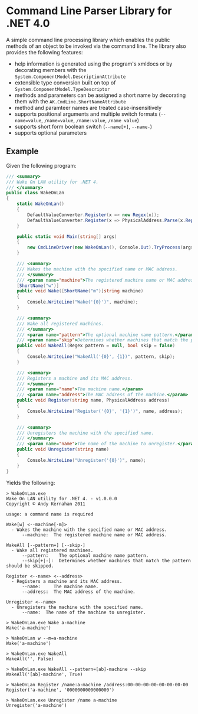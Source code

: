 # Command Line Parser Library for .NET 4.0

A simple command line processing library which enables the public methods of an object to be invoked via the command line. The library also provides the following features:
* help information is generated using the program's xmldocs or by decorating members with the `System.ComponentModel.DescriptionAttribute`
* extensible type conversion built on top of `System.ComponentModel.TypeDescriptor`
* methods and parameters can be assigned a short name by decorating them with the `AK.CmdLine.ShortNameAttribute`
* method and paramteer names are treated case-insensitively
* supports positional arguments and multiple switch formats (`--name=value`, `/name=value`, `/name:value`, `/name value`)
* supports short form boolean switch (`--name[+]`, `--name-`)
* supports optional parameters

## Example

Given the following program:

```c#
/// <summary>
/// Wake On LAN utility for .NET 4.
/// </summary>
public class WakeOnLan
{
    static WakeOnLan()
    {
        DefaultValueConverter.Register(x => new Regex(x));
        DefaultValueConverter.Register(x => PhysicalAddress.Parse(x.Replace(':', '-')));
    }

    public static void Main(string[] args)
    {
        new CmdLineDriver(new WakeOnLan(), Console.Out).TryProcess(args);
    }

    /// <summary>
    /// Wakes the machine with the specified name or MAC address.
    /// </summary>
    /// <param name="machine">The registered machine name or MAC address.</param>
    [ShortName("w")]
    public void Wake([ShortName("m")]string machine)
    {
        Console.WriteLine("Wake('{0}')", machine);
    }

    /// <summary>
    /// Wake all registered machines.
    /// </summary>
    /// <param name="pattern">The optional machine name pattern.</param>
    /// <param name="skip">Determines whether machines that match the pattern should be skipped.</param>
    public void WakeAll(Regex pattern = null, bool skip = false)
    {
        Console.WriteLine("WakeAll('{0}', {1})", pattern, skip);
    }

    /// <summary>
    /// Registers a machine and its MAC address.
    /// </summary>
    /// <param name="name">The machine name.</param>
    /// <param name="address">The MAC address of the machine.</param>        
    public void Register(string name, PhysicalAddress address)
    {
        Console.WriteLine("Register('{0}', '{1}')", name, address);
    }

    /// <summary>
    /// Unregisters the machine with the specified name.
    /// </summary>
    /// <param name="name">The name of the machine to unregister.</param>        
    public void Unregister(string name)
    {
        Console.WriteLine("Unregister('{0}')", name);
    }
}
```

Yields the following:

```
> WakeOnLan.exe
Wake On LAN utility for .NET 4. - v1.0.0.0
Copyright © Andy Kernahan 2011

usage: a command name is required

Wake[w] <--machine[-m]>
  - Wakes the machine with the specified name or MAC address.
      --machine:  The registered machine name or MAC address.

WakeAll [--pattern=] [--skip-]
  - Wake all registered machines.
      --pattern:    The optional machine name pattern.
      --skip[+|-]:  Determines whether machines that match the pattern should be skipped.

Register <--name> <--address>
  - Registers a machine and its MAC address.
      --name:     The machine name.
      --address:  The MAC address of the machine.

Unregister <--name>
  - Unregisters the machine with the specified name.
      --name:  The name of the machine to unregister.
  
> WakeOnLan.exe Wake a-machine
Wake('a-machine')

> WakeOnLan w --m=a-machine
Wake('a-machine')

> WakeOnLan.exe WakeAll
WakeAll('', False)

> WakeOnLan.exe WakeAll --pattern=[ab]-machine --skip
WakeAll('[ab]-machine', True)

> WakeOnLan Register /name:a-machine /address:00-00-00-00-00-00-00-00
Register('a-machine', '0000000000000000')

> WakeOnLan.exe Unregister /name a-machine
Unregister('a-machine')
```

